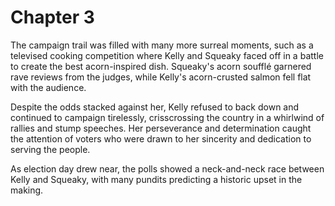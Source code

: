 # Chapter 3


The campaign trail was filled with many more surreal moments, such as a televised cooking competition where Kelly and Squeaky faced off in a battle to create the best acorn-inspired dish. Squeaky's acorn soufflé garnered rave reviews from the judges, while Kelly's acorn-crusted salmon fell flat with the audience.

Despite the odds stacked against her, Kelly refused to back down and continued to campaign tirelessly, crisscrossing the country in a whirlwind of rallies and stump speeches. Her perseverance and determination caught the attention of voters who were drawn to her sincerity and dedication to serving the people.

As election day drew near, the polls showed a neck-and-neck race between Kelly and Squeaky, with many pundits predicting a historic upset in the making. 

